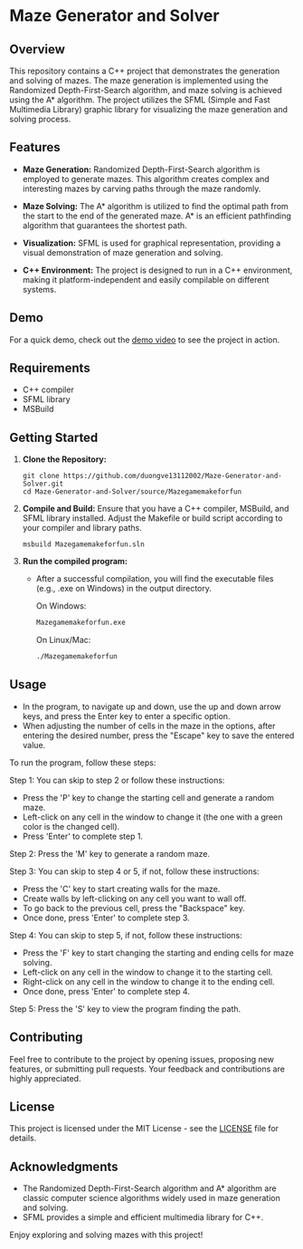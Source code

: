 # Maze Generator and Solver

## Overview

This repository contains a C++ project that demonstrates the generation and solving of mazes. The maze generation is implemented using the Randomized Depth-First-Search algorithm, and maze solving is achieved using the A* algorithm. The project utilizes the SFML (Simple and Fast Multimedia Library) graphic library for visualizing the maze generation and solving process.

## Features

- **Maze Generation:** Randomized Depth-First-Search algorithm is employed to generate mazes. This algorithm creates complex and interesting mazes by carving paths through the maze randomly.

- **Maze Solving:** The A* algorithm is utilized to find the optimal path from the start to the end of the generated maze. A* is an efficient pathfinding algorithm that guarantees the shortest path.

- **Visualization:** SFML is used for graphical representation, providing a visual demonstration of maze generation and solving.

- **C++ Environment:** The project is designed to run in a C++ environment, making it platform-independent and easily compilable on different systems.

## Demo

For a quick demo, check out the [demo video](./demo/demo.mp4) to see the project in action.

## Requirements

- C++ compiler
- SFML library
- MSBuild

## Getting Started

1. **Clone the Repository:**
   ```
   git clone https://github.com/duongve13112002/Maze-Generator-and-Solver.git
   cd Maze-Generator-and-Solver/source/Mazegamemakeforfun
   ```

2. **Compile and Build:**
   Ensure that you have a C++ compiler, MSBuild, and SFML library installed. Adjust the Makefile or build script according to your compiler and library paths.
   ```
   msbuild Mazegamemakeforfun.sln
   ```

3. **Run the compiled program:**
   - After a successful compilation, you will find the executable files (e.g., .exe on Windows) in the output directory.

     On Windows:
     ```bash
     Mazegamemakeforfun.exe
     ```

     On Linux/Mac:
     ```bash
     ./Mazegamemakeforfun
     ```

## Usage
- In the program, to navigate up and down, use the up and down arrow keys, and press the Enter key to enter a specific option.
- When adjusting the number of cells in the maze in the options, after entering the desired number, press the "Escape" key to save the entered value.

To run the program, follow these steps:

Step 1: You can skip to step 2 or follow these instructions:
   - Press the 'P' key to change the starting cell and generate a random maze.
   - Left-click on any cell in the window to change it (the one with a green color is the changed cell).
   - Press 'Enter' to complete step 1.

Step 2: Press the 'M' key to generate a random maze.

Step 3: You can skip to step 4 or 5, if not, follow these instructions:
   - Press the 'C' key to start creating walls for the maze.
   - Create walls by left-clicking on any cell you want to wall off.
   - To go back to the previous cell, press the "Backspace" key.
   - Once done, press 'Enter' to complete step 3.

Step 4: You can skip to step 5, if not, follow these instructions:
   - Press the 'F' key to start changing the starting and ending cells for maze solving.
   - Left-click on any cell in the window to change it to the starting cell.
   - Right-click on any cell in the window to change it to the ending cell.
   - Once done, press 'Enter' to complete step 4.

Step 5: Press the 'S' key to view the program finding the path.

## Contributing

Feel free to contribute to the project by opening issues, proposing new features, or submitting pull requests. Your feedback and contributions are highly appreciated.

## License

This project is licensed under the MIT License - see the [LICENSE](LICENSE) file for details.

## Acknowledgments

- The Randomized Depth-First-Search algorithm and A* algorithm are classic computer science algorithms widely used in maze generation and solving.
- SFML provides a simple and efficient multimedia library for C++.

Enjoy exploring and solving mazes with this project!

